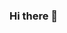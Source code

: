 ### Hi there 👋

<!--
**jordansidekick/jordansidekick** is a ✨ _special_ ✨ repository because its where I'm writing code that will impact hundreds of thousands of lives. `README.md` (this file) appears on your GitHub profile.

Here are some ideas to get you started:

- 🔭 I’m currently working on developing machine-learning models to predict substance abuse relapse
- 🌱 I’m currently learning how to use managed notebooks in VertexAI in Google Cloud Platform 
- 👯 I’m looking to collaborate on creating insights on the importance of healthy behaviors
- 🤔 I’m looking for help with data engineering in Google Cloud Platform
- 💬 Ask me about optimizing health, consumer health products, and crypto protocols. 
- 📫 How to reach me: jordan@sobersidekick.com
- 😄 Pronouns: He/Him/His
- ⚡ Fun fact: I practice Mandarin Chinese every day. 
-->
